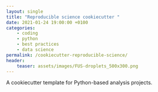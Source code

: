 ```yaml
---
layout: single
title: "Reproducible science cookiecutter "
date: 2021-01-24 19:00:00 +0100
categories: 
    - coding
    - python
    - best practices
    - data science
permalink: /cookiecutter-reproducible-science/
header:
    teaser: assets/images/FUS-droplets_500x300.png
---
```


A cookiecutter template for Python-based analysis projects.